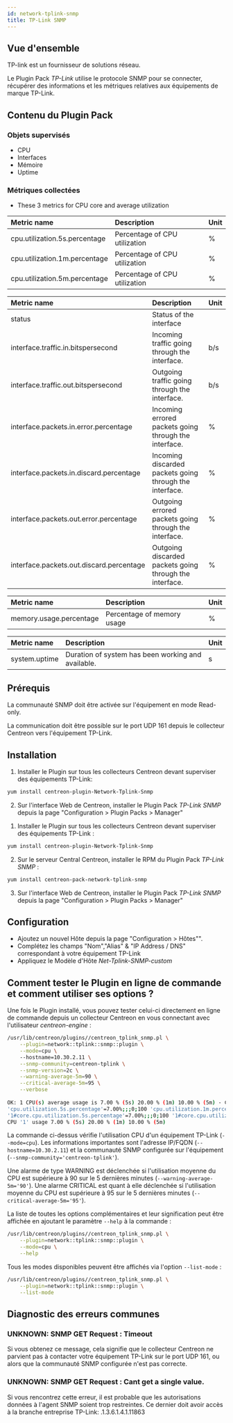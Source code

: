 ```yaml
---
id: network-tplink-snmp
title: TP-Link SNMP
---
```


## Vue d'ensemble

TP-link est un fournisseur de solutions réseau.

Le Plugin Pack *TP-Link* utilise le protocole SNMP pour se connecter, récupérer des informations et les métriques relatives aux équipements de marque TP-Link.

## Contenu du Plugin Pack

### Objets supervisés

* CPU
* Interfaces
* Mémoire
* Uptime

### Métriques collectées

<!--DOCUSAURUS_CODE_TABS-->

<!--CPU-->

* These 3 metrics for CPU core and average utilization

| Metric name                         | Description                    | Unit   |
| :---------------------------------- | :----------------------------- | :----- |
| cpu.utilization.5s.percentage       | Percentage of CPU utilization  | %      |
| cpu.utilization.1m.percentage       | Percentage of CPU utilization  | %      |
| cpu.utilization.5m.percentage       | Percentage of CPU utilization  | %      |

<!--Interfaces-->

| Metric name                              | Description                                             | Unit |
|:---------------------------------------- |:------------------------------------------------------- | :--- |
| status                                   | Status of the interface                                 |      |
| interface.traffic.in.bitspersecond       | Incoming traffic going through the interface.           | b/s  |
| interface.traffic.out.bitspersecond      | Outgoing traffic going through the interface.           | b/s  |
| interface.packets.in.error.percentage    | Incoming errored packets going through the interface.   | %    |
| interface.packets.in.discard.percentage  | Incoming discarded packets going through the interface. | %    |
| interface.packets.out.error.percentage   | Outgoing errored packets going through the interface.   | %    |
| interface.packets.out.discard.percentage | Outgoing discarded packets going through the interface. | %    |

<!--Memory-->

| Metric name                         | Description                 | Unit   |
| :---------------------------------- | :-------------------------- | :----- |
| memory.usage.percentage             | Percentage of memory usage  | %      |

<!--Uptime-->

| Metric name                 | Description                                        | Unit   |
| :-------------------------- | :------------------------------------------------- | :----- |
| system.uptime               | Duration of system has been working and available. | s      |

<!--END_DOCUSAURUS_CODE_TABS-->

## Prérequis

La communauté SNMP doit être activée sur l'équipement en mode Read-only.

La communication doit être possible sur le port UDP 161 depuis le collecteur Centreon vers l'équipement TP-Link.

## Installation

<!--DOCUSAURUS_CODE_TABS-->

<!--Online IMP Licence & IT-100 Editions-->

1. Installer le Plugin sur tous les collecteurs Centreon devant superviser des équipements TP-Link:

```bash
yum install centreon-plugin-Network-Tplink-Snmp
```

2. Sur l'interface Web de Centreon, installer le Plugin Pack *TP-Link SNMP* depuis la page "Configuration > Plugin Packs > Manager"

<!--Offline IMP License-->

1. Installer le Plugin sur tous les collecteurs Centreon devant superviser des équipements TP-Link :

```bash
yum install centreon-plugin-Network-Tplink-Snmp
```

2. Sur le serveur Central Centreon, installer le RPM du Plugin Pack *TP-Link SNMP* :

```bash
yum install centreon-pack-network-tplink-snmp
```

3. Sur l'interface Web de Centreon, installer le Plugin Pack *TP-Link SNMP* depuis la page "Configuration > Plugin Packs > Manager"

<!--END_DOCUSAURUS_CODE_TABS-->

## Configuration

* Ajoutez un nouvel Hôte depuis la page "Configuration > Hôtes"".
* Complétez les champs "Nom","Alias" & "IP Address / DNS" correspondant à votre équipement TP-Link
* Appliquez le Modèle d'Hôte *Net-Tplink-SNMP-custom*

## Comment tester le Plugin en ligne de commande et comment utiliser ses options ?

Une fois le Plugin installé, vous pouvez tester celui-ci directement en ligne
de commande depuis un collecteur Centreon en vous connectant avec l'utilisateur
*centreon-engine* :

```bash
/usr/lib/centreon/plugins//centreon_tplink_snmp.pl \
	--plugin=network::tplink::snmp::plugin \
	--mode=cpu \	
	--hostname=10.30.2.11 \
	--snmp-community=centreon-tplink \
	--snmp-version=2c \
	--warning-average-5m=90 \
	--critical-average-5m=95 \
	--verbose
  
OK: 1 CPU(s) average usage is 7.00 % (5s) 20.00 % (1m) 10.00 % (5m) - CPU '1' usage 7.00 % (5s) 20.00 % (1m) 10.00 % (5m) | 
'cpu.utilization.5s.percentage'=7.00%;;;0;100 'cpu.utilization.1m.percentage'=20.00%;;;0;100 'cpu.utilization.5m.percentage'=10.00%;0:90;0:95;0;100 
'1#core.cpu.utilization.5s.percentage'=7.00%;;;0;100 '1#core.cpu.utilization.1m.percentage'=20.00%;;;0;100 '1#core.cpu.utilization.5m.percentage'=10.00%;;;0;100
CPU '1' usage 7.00 % (5s) 20.00 % (1m) 10.00 % (5m)
```

La commande ci-dessus vérifie l'utilisation CPU d'un équipement TP-Link (```--mode=cpu```). Les informations importantes sont l'adresse IP/FQDN 
(```--hostname=10.30.2.11```) et la communauté SNMP configurée sur l'équipement (```--snmp-community='centreon-tplink'```).

Une alarme de type WARNING est déclenchée si l'utilisation moyenne du CPU est supérieure à 90 sur le 5 dernières minutes (```--warning-average-5m='90'```).
Une alarme CRITICAL est quant à elle déclenchée si l'utilisation moyenne du CPU est supérieure à 95 sur le 5 dernières minutes (``` --critical-average-5m='95' ```).

La liste de toutes les options complémentaires et leur signification peut être affichée en ajoutant le paramètre ``` --help ``` à la commande :

```bash
/usr/lib/centreon/plugins//centreon_tplink_snmp.pl \
	--plugin=network::tplink::snmp::plugin \
	--mode=cpu \
	--help
```

Tous les modes disponibles peuvent être affichés via l'option ``` --list-mode ``` :

```bash
/usr/lib/centreon/plugins//centreon_tplink_snmp.pl \
	--plugin=network::tplink::snmp::plugin \
	--list-mode
```

## Diagnostic des erreurs communes

### UNKNOWN: SNMP GET Request : Timeout

Si vous obtenez ce message, cela signifie que le collecteur Centreon ne parvient pas à contacter votre équipement TP-Link sur le port UDP 161, ou alors que la communauté SNMP configurée n'est pas correcte.

### UNKNOWN: SNMP GET Request : Cant get a single value.

Si vous rencontrez cette erreur, il est probable que les autorisations données à l'agent SNMP soient trop restreintes. Ce dernier doit avoir accès à la branche entreprise TP-Link: .1.3.6.1.4.1.11863
